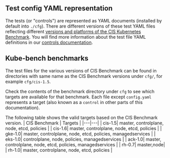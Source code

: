 ## Test config YAML representation

The tests (or "controls") are represented as YAML documents (installed by default into `./cfg`). There are different versions of these test YAML files reflecting different [versions and platforms of the CIS Kubernetes Benchmark](./Platforms.md). You will find more information about the test file YAML definitions in our [controls documentation](./Controls.md).

## Kube-bench benchmarks

The test files for the various versions of CIS Benchmark can be found in directories
with same name as the CIS Benchmark versions under `cfg/`, for example `cfg/cis-1.5`.

Check the contents of the benchmark directory under `cfg` to see which targets are available for that benchmark. Each file except `config.yaml` represents a target (also known as a `control` in other parts of this documentation). 

The following table shows the valid targets based on the CIS Benchmark version.
| CIS Benchmark | Targets |
|---|---|
| cis-1.5| master, controlplane, node, etcd, policies |
| cis-1.6| master, controlplane, node, etcd, policies |
| gke-1.0| master, controlplane, node, etcd, policies, managedservices |
| eks-1.0| controlplane, node, policies, managedservices |
| ack-1.0| master, controlplane, node, etcd, policies, managedservices |
| rh-0.7| master,node|
| rh-1.0| master, controlplane, node, etcd, policies |




